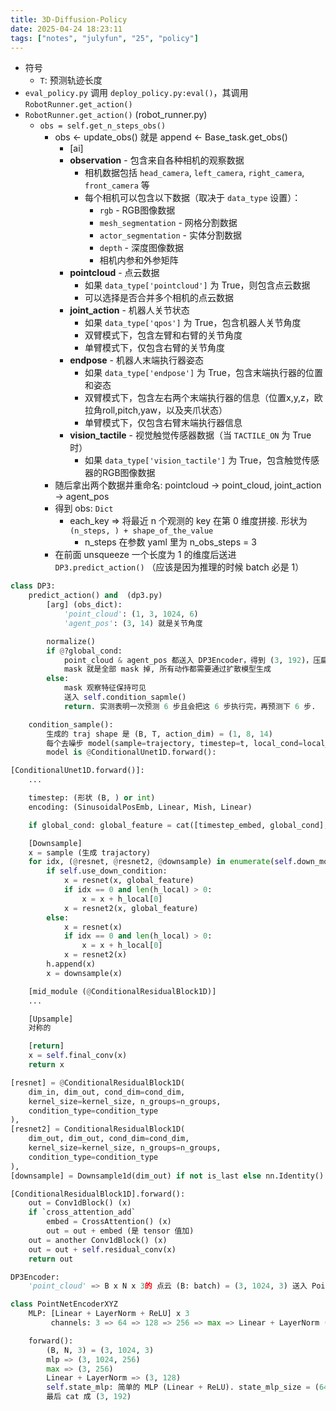 ```yaml
---
title: 3D-Diffusion-Policy
date: 2025-04-24 18:23:11
tags: ["notes", "julyfun", "25", "policy"]
---
```

- 符号
    - `T`: 预测轨迹长度
- `eval_policy.py` 调用 `deploy_policy.py:eval()`，其调用 `RobotRunner.get_action()`
- `RobotRunner.get_action()` (robot_runner.py)
    - `obs = self.get_n_steps_obs()`
        - obs <- update_obs() 就是 append <- Base_task.get_obs()
            - [ai]
            - **observation** - 包含来自各种相机的观察数据
               - 相机数据包括 `head_camera`, `left_camera`, `right_camera`, `front_camera` 等
               - 每个相机可以包含以下数据（取决于 `data_type` 设置）：
                 - `rgb` - RGB图像数据
                 - `mesh_segmentation` - 网格分割数据
                 - `actor_segmentation` - 实体分割数据
                 - `depth` - 深度图像数据
                 - 相机内参和外参矩阵
            - **pointcloud** - 点云数据
               - 如果 `data_type['pointcloud']` 为 True，则包含点云数据
               - 可以选择是否合并多个相机的点云数据
            - **joint_action** - 机器人关节状态
               - 如果 `data_type['qpos']` 为 True，包含机器人关节角度
               - 双臂模式下，包含左臂和右臂的关节角度
               - 单臂模式下，仅包含右臂的关节角度
            - **endpose** - 机器人末端执行器姿态
               - 如果 `data_type['endpose']` 为 True，包含末端执行器的位置和姿态
               - 双臂模式下，包含左右两个末端执行器的信息（位置x,y,z，欧拉角roll,pitch,yaw，以及夹爪状态）
               - 单臂模式下，仅包含右臂末端执行器信息
            - **vision_tactile** - 视觉触觉传感器数据（当 `TACTILE_ON` 为 True 时）
               - 如果 `data_type['vision_tactile']` 为 True，包含触觉传感器的RGB图像数据
        - 随后拿出两个数据并重命名: pointcloud -> point_cloud, joint_action -> agent_pos
        - 得到 obs: `Dict`
            - each_key => 将最近 n 个观测的 key 在第 0 维度拼接. 形状为 `(n_steps, ) + shape_of_the_value`
                - n_steps 在参数 yaml 里为 n_obs_steps = 3
        - 在前面 unsqueeze 一个长度为 1 的维度后送进 `DP3.predict_action()` （应该是因为推理的时候 batch 必是 1）

```python
class DP3:
    predict_action() and  (dp3.py)
        [arg] (obs_dict):
            'point_cloud': (1, 3, 1024, 6)
            'agent_pos': (3, 14) 就是关节角度

        normalize()
        if @?global_cond:
            point_cloud & agent_pos 都送入 DP3Encoder，得到 (3, 192)，压扁成 (1, 576)
            mask 就是全部 mask 掉, 所有动作都需要通过扩散模型生成
        else:
            mask 观察特征保持可见
            送入 self.condition_sapmle()
            return. 实测表明一次预测 6 步且会把这 6 步执行完，再预测下 6 步.

    condition_sample():
        生成的 traj shape 是 (B, T, action_dim) = (1, 8, 14)
        每个去噪步 model(sample=trajectory, timestep=t, local_cond=local_cond(必为 None), global_cond=global_cond)
        model is @ConditionalUnet1D.forward():
```

```python
[ConditionalUnet1D.forward()]:
    ...

    timestep: (形状 (B, ) or int)
    encoding: (SinusoidalPosEmb, Linear, Mish, Linear)

    if global_cond: global_feature = cat([timestep_embed, global_cond], axis=-1) }

    [Downsample]
    x = sample (生成 trajactory)
    for idx, (@resnet, @resnet2, @downsample) in enumerate(self.down_modules):
        if self.use_down_condition:
            x = resnet(x, global_feature)
            if idx == 0 and len(h_local) > 0:
                x = x + h_local[0]
            x = resnet2(x, global_feature)
        else:
            x = resnet(x)
            if idx == 0 and len(h_local) > 0:
                x = x + h_local[0]
            x = resnet2(x)
        h.append(x)
        x = downsample(x)

    [mid_module (@ConditionalResidualBlock1D)]
    ...

    [Upsample]
    对称的

    [return]
    x = self.final_conv(x)
    return x

[resnet] = @ConditionalResidualBlock1D(
    dim_in, dim_out, cond_dim=cond_dim,
    kernel_size=kernel_size, n_groups=n_groups,
    condition_type=condition_type
),
[resnet2] = ConditionalResidualBlock1D(
    dim_out, dim_out, cond_dim=cond_dim,
    kernel_size=kernel_size, n_groups=n_groups,
    condition_type=condition_type
),
[downsample] = Downsample1d(dim_out) if not is_last else nn.Identity()

[ConditionalResidualBlock1D].forward():
    out = Conv1dBlock() (x)
    if `cross_attention_add`
        embed = CrossAttention() (x)
        out = out + embed (是 tensor 值加)
    out = another Conv1dBlock() (x)
    out = out + self.residual_conv(x)
    return out
```

```python
DP3Encoder:
    'point_cloud' => B x N x 3的 点云 (B: batch) = (3, 1024, 3) 送入 PointNetEncoderXYZ:

class PointNetEncoderXYZ
    MLP: [Linear + LayerNorm + ReLU] x 3
         channels: 3 => 64 => 128 => 256 => max => Linear + LayerNorm (128)

    forward():
        (B, N, 3) = (3, 1024, 3)
        mlp => (3, 1024, 256)
        max => (3, 256)
        Linear + LayerNorm => (3, 128)
        self.state_mlp: 简单的 MLP (Linear + ReLU). state_mlp_size = (64, 64).
        最后 cat 成 (3, 192)
 ```
